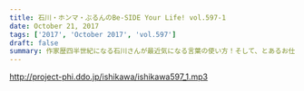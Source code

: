 ```yaml
---
title: 石川・ホンマ・ぶるんのBe-SIDE Your Life! vol.597-1
date: October 21, 2017
tags: ['2017', 'October 2017', 'vol.597']
draft: false
summary: 作家歴四半世紀になる石川さんが最近気になる言葉の使い方！そして、とあるお仕事でいろいろたまっているようです…MIURA
---
```


http://project-phi.ddo.jp/ishikawa/ishikawa597_1.mp3